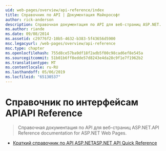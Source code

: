 ```yaml
---
uid: web-pages/overview/api-reference/index
title: Справочник по API | Документация Майкрософт
author: rick-anderson
description: Справочная документация по API для веб-страниц ASP.NET.
ms.author: riande
ms.date: 09/08/2014
ms.assetid: c29776f2-10b5-4632-b383-5f43656d5900
msc.legacyurl: /web-pages/overview/api-reference
msc.type: chapter
ms.openlocfilehash: 755d8ce57ba9df18f2adb5f00c98cad6ef8e545a
ms.sourcegitcommit: 51b01b6ff8edde57d8243e4da28c9f1e7f1962b2
ms.translationtype: MT
ms.contentlocale: ru-RU
ms.lasthandoff: 05/06/2019
ms.locfileid: "65130537"
---
```

# <a name="api-reference"></a><span data-ttu-id="4b8c0-103">Справочник по интерфейсам API</span><span class="sxs-lookup"><span data-stu-id="4b8c0-103">API Reference</span></span>

> <span data-ttu-id="4b8c0-104">Справочная документация по API для веб-страниц ASP.NET.</span><span class="sxs-lookup"><span data-stu-id="4b8c0-104">API Reference documentation for ASP.NET Web Pages.</span></span>

- [<span data-ttu-id="4b8c0-105">Краткий справочник по API ASP.NET</span><span class="sxs-lookup"><span data-stu-id="4b8c0-105">ASP.NET API Quick Reference</span></span>](asp-net-web-pages-api-reference.md)
